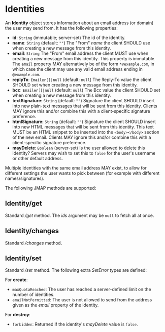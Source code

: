 # Identities

An **Identity** object stores information about an email address (or domain) the user may send from. It has the following properties:

- **id**: `String` (immutable; server-set)
  The id of the identity.
- **name**: `String` (default: `""`)
  The "From" *name* the client SHOULD use when creating a new message from this identity.
- **email**: `String`
  The "From" email address the client MUST use when creating a new message from this identity. This property is immutable. The `email` property MAY alternatively be of the form `*@example.com`, in which case the client may use any valid email address ending in `@example.com`.
- **replyTo**: `Emailer[]|null` (default: `null`)
  The Reply-To value the client SHOULD set when creating a new message from this identity.
- **bcc**: `Emailer[]|null` (default: `null`)
  The Bcc value the client SHOULD set when creating a new message from this identity.
- **textSignature**: `String` (default: `""`)
  Signature the client SHOULD insert into new plain-text messages that will be sent from this identity. Clients MAY ignore this and/or combine this with a client-specific signature preference.
- **htmlSignature**: `String` (default: `""`)
  Signature the client SHOULD insert into new HTML messages that will be sent from this identity. This text MUST be an HTML snippet to be inserted into the `<body></body>` section of the new email. Clients MAY ignore this and/or combine this with a client-specific signature preference.
- **mayDelete**: `Boolean` (server-set)
  Is the user allowed to delete this identity? Servers may wish to set this to `false` for the user's username or other default address.

Multiple identities with the same email address MAY exist, to allow for different settings the user wants to pick between (for example with different names/signatures).

The following JMAP methods are supported:

## Identity/get

Standard */get* method. The *ids* argument may be `null` to fetch all at once.

## Identity/changes

Standard */changes* method.

## Identity/set

Standard */set* method. The following extra *SetError* types are defined:

For **create**:

- `maxQuotaReached`: The user has reached a server-defined limit on the number
  of identities.
- `emailNotPermitted`: The user is not allowed to send from the address given as
  the *email* property of the identity.

For **destroy**:

- `forbidden`: Returned if the identity's *mayDelete* value is `false`.
